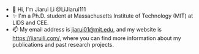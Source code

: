 - 👋 Hi, I’m Jiarui Li @LiJiarui111
- ✨ I'm a Ph.D. student at Massachusetts Institute of Technology (MIT) at LIDS and CEE.
- 📫 My email address is jiarui01@mit.edu, and my website is https://jiaruili.com/, where you can find more information about my publications and past research projects. 

<!---
LiJiarui111/LiJiarui111 is a ✨ special ✨ repository because its `README.md` (this file) appears on your GitHub profile.
You can click the Preview link to take a look at your changes.
--->
